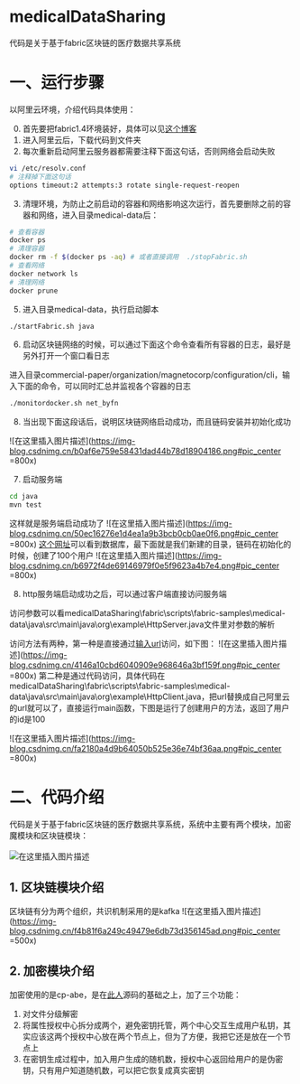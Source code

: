 # medicalDataSharing
代码是关于基于fabric区块链的医疗数据共享系统

# 一、运行步骤
以阿里云环境，介绍代码具体使用：

0. 首先要把fabric1.4环境装好，具体可以见[这个博客](https://blog.csdn.net/weixin_42787605/article/details/121772885)
1. 进入阿里云后，下载代码到文件夹
2. 每次重新启动阿里云服务器都需要注释下面这句话，否则网络会启动失败

```bash
vi /etc/resolv.conf
# 注释掉下面这句话
options timeout:2 attempts:3 rotate single-request-reopen
```
3. 清理环境，为防止之前启动的容器和网络影响这次运行，首先要删除之前的容器和网络，进入目录medical-data后：

```bash
# 查看容器
docker ps
# 清理容器 
docker rm -f $(docker ps -aq) # 或者直接调用  ./stopFabric.sh
# 查看网络
docker network ls
# 清理网络
docker prune
```

5. 进入目录medical-data，执行启动脚本

```bash
./startFabric.sh java
```
6. 启动区块链网络的时候，可以通过下面这个命令查看所有容器的日志，最好是另外打开一个窗口看日志

进入目录commercial-paper/organization/magnetocorp/configuration/cli，输入下面的命令，可以同时汇总并监视各个容器的日志

```bash
./monitordocker.sh net_byfn
```
8. 当出现下面这段话后，说明区块链网络启动成功，而且链码安装并初始化成功

![在这里插入图片描述](https://img-blog.csdnimg.cn/b0af6e759e58431dad44b78d18904186.png#pic_center =800x)




7. 启动服务端

```bash
cd java
mvn test
```
这样就是服务端启动成功了
![在这里插入图片描述](https://img-blog.csdnimg.cn/50ec16276e1d4ea1a9b3bcb0cb0ae0f6.png#pic_center =800x)
[这个网址](http://39.96.201.238:5984/_utils/)可以看到数据库，最下面就是我们新建的目录，链码在初始化的时候，创建了100个用户
![在这里插入图片描述](https://img-blog.csdnimg.cn/b6972f4de69146979f0e5f9623a4b7e4.png#pic_center =800x)


8. http服务端启动成功之后，可以通过客户端直接访问服务端

访问参数可以看medicalDataSharing\fabric\scripts\fabric-samples\medical-data\java\src\main\java\org\example\HttpServer.java文件里对参数的解析

访问方法有两种，第一种是直接通过[输入url](http://post.jsonin.com/)访问，如下图：
![在这里插入图片描述](https://img-blog.csdnimg.cn/4146a10cbd6040909e968646a3bf159f.png#pic_center =800x)
第二种是通过代码访问，具体代码在medicalDataSharing\fabric\scripts\fabric-samples\medical-data\java\src\main\java\org\example\HttpClient.java，把url替换成自己阿里云的url就可以了，直接运行main函数，下图是运行了创建用户的方法，返回了用户的id是100


![在这里插入图片描述](https://img-blog.csdnimg.cn/fa2180a4d9b64050b525e36e74bf36aa.png#pic_center =800x)
# 二、代码介绍
代码是关于基于fabric区块链的医疗数据共享系统，系统中主要有两个模块，加密魔模块和区块链模块：
\
\
![在这里插入图片描述](https://img-blog.csdnimg.cn/6ec200f78c554b06b1c8cf04d1a599b8.png#pic_center)
## 1. 区块链模块介绍
区块链有分为两个组织，共识机制采用的是kafka
![在这里插入图片描述](https://img-blog.csdnimg.cn/f4b81f6a249c49479e6db73d356145ad.png#pic_center =500x)

## 2. 加密模块介绍
加密使用的是cp-abe，是在[此人](http://github.com/junwei-wang)源码的基础之上，加了三个功能：
1. 对文件分级解密
2. 将属性授权中心拆分成两个，避免密钥托管，两个中心交互生成用户私钥，其实应该这两个授权中心放在两个节点上，但为了方便，我把它还是放在一个节点上
3. 在密钥生成过程中，加入用户生成的随机数，授权中心返回给用户的是伪密钥，只有用户知道随机数，可以把它恢复成真实密钥
